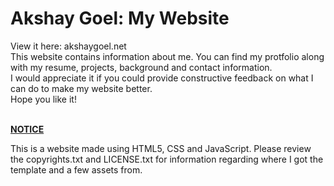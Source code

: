 <h1>Akshay Goel: <b>My Website</b></h1>
<p>
View it here: akshaygoel.net <br>
This website contains information about me. You can find my protfolio along with  my resume, projects, background and contact information. 
<br> I would appreciate it if you could provide constructive feedback on what I can do to make my website better.
<br>Hope you like it!</p>
<br>
<u><b>NOTICE</b></u>

<p>
This is a website made using HTML5, CSS and JavaScript. Please review the copyrights.txt and LICENSE.txt for information regarding where I got the template and a few assets from.
</p>
